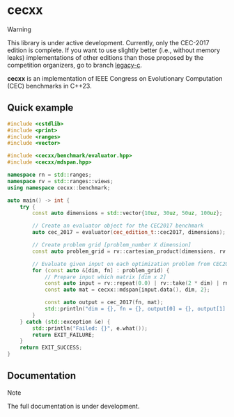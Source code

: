 # cecxx

> [!WARNING]  
> This library is under active development. Currently, only the CEC-2017 edition is complete.
> If you want to use slightly better (i.e., without memory leaks) implementations of other editions
> than those proposed by the competition organizers, go to branch [legacy-c](https://github.com/ewarchul/cecxx/tree/legacy-c). 

**cecxx** is an implementation of IEEE Congress on Evolutionary Computation (CEC) benchmarks in C++23. 

## Quick example

```cpp
#include <cstdlib>
#include <print>
#include <ranges>
#include <vector>

#include <cecxx/benchmark/evaluator.hpp>
#include <cecxx/mdspan.hpp>

namespace rn = std::ranges;
namespace rv = std::ranges::views;
using namespace cecxx::benchmark;

auto main() -> int {
    try {
        const auto dimensions = std::vector{10uz, 30uz, 50uz, 100uz};

        // Create an evaluator object for the CEC2017 benchmark
        auto cec_2017 = evaluator(cec_edition_t::cec2017, dimensions);

        // Create problem grid [problem_number X dimension]
        const auto problem_grid = rv::cartesian_product(dimensions, rv::iota(1, 30));

        // Evaluate given input on each optimization problem from CEC2017/D{10, 30, 50, 100}
        for (const auto &[dim, fn] : problem_grid) {
            // Prepare input which matrix [dim x 2]
            const auto input = rv::repeat(0.0) | rv::take(2 * dim) | rn::to<std::vector<double>>();
            const auto mat = cecxx::mdspan{input.data(), dim, 2};

            const auto output = cec_2017(fn, mat);
            std::println("dim = {}, fn = {}, output[0] = {}, output[1] = {}", dim, fn, output[0], output[1]);
        }
    } catch (std::exception &e) {
        std::println("Failed: {}", e.what());
        return EXIT_FAILURE;
    }
    return EXIT_SUCCESS;
}
```

## Documentation

> [!NOTE]
> The full documentation is under development.

